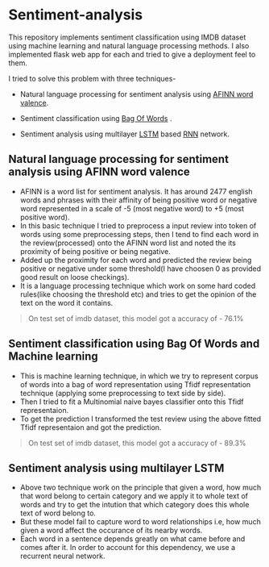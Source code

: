 # Sentiment-analysis

This repository implements sentiment classification using IMDB dataset using machine learning and natural language processing methods. I also implemented flask web app for each and tried to give a deployment feel to them.

I tried to solve this problem with three techniques-
- Natural language processing for sentiment analysis using [AFINN word valence](http://www2.imm.dtu.dk/pubdb/views/publication_details.php?id=6010). 

- Sentiment classification using [Bag Of Words](https://en.wikipedia.org/wiki/Bag-of-words_model) .

- Sentiment analysis using multilayer [LSTM](https://en.wikipedia.org/wiki/Long_short-term_memory) based [RNN](https://en.wikipedia.org/wiki/Recurrent_neural_network) network.

## Natural language processing for sentiment analysis using AFINN word valence

- AFINN is a word list for sentiment analysis. It has around 2477 english words and phrases with their affinity of being positive word or negative word represented in a scale of -5 (most negative word) to +5 (most positive word).
- In this basic technique I tried to preprocess a input review into token of words using some preprocessing steps, then I tend to find each word in the review(processed) onto the AFINN word list and noted the its proximity of being positive or being negative.
- Added up the proximity for each word and predicted the review being positive or negative under some threshold(I have choosen 0 as provided good result on loose checkings). 
- It is a language processing technique which work on some hard coded rules(like choosing the threshold etc) and tries to get the opinion of the text on the word it contains.
> On test set of imdb dataset, this model got a accuracy of - 76.1% 

## Sentiment classification using Bag Of Words and Machine learning

- This is machine learning technique, in which we try to represent corpus of words into a bag of word representation using Tfidf representation technique (applying some preprocessing to text side by side). 
- Then I tried to fit a Multinomial naive bayes classifier onto this Tfidf representaion.
- To get the prediction I transformed the test review using the above fitted Tfidf representaion and got the prediction.
>  On test set of imdb dataset, this model got a accuracy of - 89.3%

## Sentiment analysis using multilayer LSTM

- Above two technique work on the principle that given a word, how much that word belong to certain category and we apply it to whole text of words and try to get the intution that which category does this whole text of word belong to.
- But these model fail to capture word to word relationships i.e, how much given a word affect the occurance of its nearby words.
- Each word in a sentence depends greatly on what came before and comes after it. In order to account for this dependency, we use a recurrent neural network.

